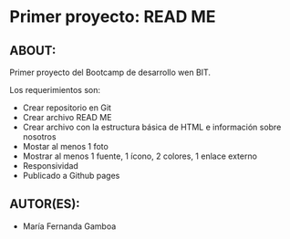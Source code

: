 # Primer proyecto: READ ME

## ABOUT:

Primer proyecto del Bootcamp de desarrollo wen BIT.

Los requerimientos son:
* Crear repositorio en Git
* Crear archivo READ ME
* Crear archivo con la estructura básica de HTML e información sobre nosotros
* Mostar al menos 1 foto
* Mostrar al menos 1 fuente, 1 ícono, 2 colores, 1 enlace externo
* Responsividad
* Publicado a Github pages

## AUTOR(ES):

* María Fernanda Gamboa

